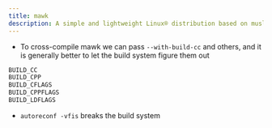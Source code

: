 ```yaml
---
title: mawk
description: A simple and lightweight Linux® distribution based on musl libc and toybox
---
```


- To cross-compile mawk we can pass `--with-build-cc` and others, and it is generally better to let the build system figure them out

```c
BUILD_CC
BUILD_CPP
BUILD_CFLAGS
BUILD_CPPFLAGS
BUILD_LDFLAGS
```

- `autoreconf -vfis` breaks the build system
